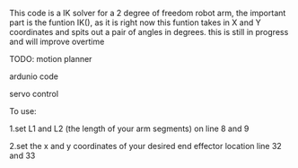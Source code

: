 This code is a IK solver for a 2 degree of freedom robot arm, the important part is the funtion IK(), as it is right now this funtion takes in X and Y coordinates 
and spits out a pair of angles in degrees. this is still in progress and will improve overtime



TODO:
motion planner 

ardunio code

servo control



To use: 

1.set L1 and L2 (the length of your arm segments) on line 8 and 9

2.set the x and y coordinates of your desired end effector location line 32 and 33


